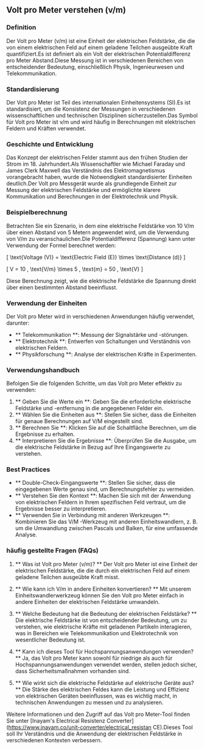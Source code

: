 ## Volt pro Meter verstehen (v/m)

### Definition
Der Volt pro Meter (v/m) ist eine Einheit der elektrischen Feldstärke, die die von einem elektrischen Feld auf einem geladene Teilchen ausgeübte Kraft quantifiziert.Es ist definiert als ein Volt der elektrischen Potentialdifferenz pro Meter Abstand.Diese Messung ist in verschiedenen Bereichen von entscheidender Bedeutung, einschließlich Physik, Ingenieurwesen und Telekommunikation.

### Standardisierung
Der Volt pro Meter ist Teil des internationalen Einheitensystems (SI).Es ist standardisiert, um die Konsistenz der Messungen in verschiedenen wissenschaftlichen und technischen Disziplinen sicherzustellen.Das Symbol für Volt pro Meter ist v/m und wird häufig in Berechnungen mit elektrischen Feldern und Kräften verwendet.

### Geschichte und Entwicklung
Das Konzept der elektrischen Felder stammt aus den frühen Studien der Strom im 18. Jahrhundert.Als Wissenschaftler wie Michael Faraday und James Clerk Maxwell das Verständnis des Elektromagnetismus vorangebracht haben, wurde die Notwendigkeit standardisierter Einheiten deutlich.Der Volt pro Messgerät wurde als grundlegende Einheit zur Messung der elektrischen Feldstärke und ermöglichte klarere Kommunikation und Berechnungen in der Elektrotechnik und Physik.

### Beispielberechnung
Betrachten Sie ein Szenario, in dem eine elektrische Feldstärke von 10 V/m über einen Abstand von 5 Metern angewendet wird, um die Verwendung von V/m zu veranschaulichen.Die Potentialdifferenz (Spannung) kann unter Verwendung der Formel berechnet werden:

\[ \text{Voltage (V)} = \text{Electric Field (E)} \times \text{Distance (d)} \]

\[ V = 10 \, \text{V/m} \times 5 \, \text{m} = 50 \, \text{V} \]

Diese Berechnung zeigt, wie die elektrische Feldstärke die Spannung direkt über einen bestimmten Abstand beeinflusst.

### Verwendung der Einheiten
Der Volt pro Meter wird in verschiedenen Anwendungen häufig verwendet, darunter:
- ** Telekommunikation **: Messung der Signalstärke und -störungen.
- ** Elektrotechnik **: Entwerfen von Schaltungen und Verständnis von elektrischen Feldern.
- ** Physikforschung **: Analyse der elektrischen Kräfte in Experimenten.

### Verwendungshandbuch
Befolgen Sie die folgenden Schritte, um das Volt pro Meter effektiv zu verwenden:
1. ** Geben Sie die Werte ein **: Geben Sie die erforderliche elektrische Feldstärke und -entfernung in die angegebenen Felder ein.
2. ** Wählen Sie die Einheiten aus **: Stellen Sie sicher, dass die Einheiten für genaue Berechnungen auf V/M eingestellt sind.
3. ** Berechnen Sie **: Klicken Sie auf die Schaltfläche Berechnen, um die Ergebnisse zu erhalten.
4. ** Interpretieren Sie die Ergebnisse **: Überprüfen Sie die Ausgabe, um die elektrische Feldstärke in Bezug auf Ihre Eingangswerte zu verstehen.

### Best Practices
- ** Double-Check-Eingangswerte **: Stellen Sie sicher, dass die eingegebenen Werte genau sind, um Berechnungsfehler zu vermeiden.
- ** Verstehen Sie den Kontext **: Machen Sie sich mit der Anwendung von elektrischen Feldern in Ihrem spezifischen Feld vertraut, um die Ergebnisse besser zu interpretieren.
- ** Verwenden Sie in Verbindung mit anderen Werkzeugen **: Kombinieren Sie das V/M -Werkzeug mit anderen Einheitswandlern, z. B. um die Umwandlung zwischen Pascals und Balken, für eine umfassende Analyse.

### häufig gestellte Fragen (FAQs)

1. ** Was ist Volt pro Meter (v/m)? **
Der Volt pro Meter ist eine Einheit der elektrischen Feldstärke, die die durch ein elektrischen Feld auf einem geladene Teilchen ausgeübte Kraft misst.

2. ** Wie kann ich V/m in andere Einheiten konvertieren? **
Mit unserem Einheitswandlerwerkzeug können Sie den Volt pro Meter einfach in andere Einheiten der elektrischen Feldstärke umwandeln.

3. ** Welche Bedeutung hat die Bedeutung der elektrischen Feldstärke? **
Die elektrische Feldstärke ist von entscheidender Bedeutung, um zu verstehen, wie elektrische Kräfte mit geladenen Partikeln interagieren, was in Bereichen wie Telekommunikation und Elektrotechnik von wesentlicher Bedeutung ist.

4. ** Kann ich dieses Tool für Hochspannungsanwendungen verwenden? **
Ja, das Volt pro Meter kann sowohl für niedrige als auch für Hochspannungsanwendungen verwendet werden, stellen jedoch sicher, dass Sicherheitsmaßnahmen vorhanden sind.

5. ** Wie wirkt sich die elektrische Feldstärke auf elektrische Geräte aus? **
Die Stärke des elektrischen Feldes kann die Leistung und Effizienz von elektrischen Geräten beeinflussen, was es wichtig macht, in technischen Anwendungen zu messen und zu analysieren.

Weitere Informationen und den Zugriff auf das Volt pro Meter-Tool finden Sie unter [Inayam's Electrical Resistenz Converter] (https://www.inayam.co/unit-converter/electrical_resistan CE).Dieses Tool soll Ihr Verständnis und die Anwendung der elektrischen Feldstärke in verschiedenen Kontexten verbessern.